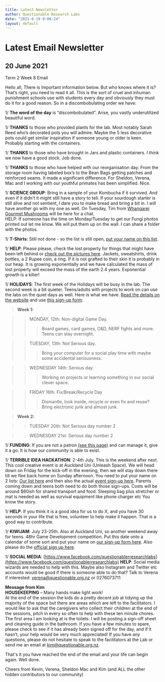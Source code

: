 ```yaml
---
title: Latest Newsletter
author: Questionable Research Labs
date: "2021-6-19 8:06:24"
layout: default
---
```

# Latest Email Newsletter

## **20 June 2021**


Term 2 Week 8 Email

Hello all,
There is Important information below. But who knows where it is? That’s right, you need to read it all. This is the sort of cruel and inhuman punishment schools use with students every day and obviously they must do it for a good reason.
So in a discombobulating order we have:

1/ **The word of the day** is “discombobulated”. Arise, you vastly underutilized beautiful word.


1/ **THANKS** to those who provided plants for the lab. Most notably Sarah Reed who’s decorated pots you will admire. Maybe the 5 less decorative pots could get similar inspiration if someone young or older is keen. Probably starting with the containers.


1/ **THANKS** to those who have brought in Jars and plastic containers. I think we now have a good stock. Job done.


1/ **THANKS** to those who have helped with our reorganisation day. From the storage room having labeled box’s to the Bean Bags getting patches and reinforced seams. It made a significant difference. For Sheldon, Verena, Mac and I working with our youthful primates has been simplified. Nice.


1/ **SCIENCE GROUP**: Bring in a sample of your Kombucha if it survived. And even if it didn't it might still have a story to tell. If your sourdough starter is still alive and not sentient, I dare you to make bread and bring a bit in. I will have another go with my one as well. On Tuesday, Tim from [Whangarei Gourmet Mushrooms](https://www.mushroomgourmet.co.nz/) will be here for a chat.  
HELP: If someone has the time on Monday/Tuesday to get our Fungi photos printed out let me know. We will put them up on the wall. I can share a folder with the photos.


1/ **T-Shirts**:  Still not done - so the list is still open, [put your name on this list](https://drive.google.com/drive/folders/1y9H_YkerXTbWqJQPqXhJXSzIAgzKvRDx?usp=sharing).


1/ **HELP**: Please please, check the lost property for things that might have been left behind or [check out the pictures here](https://drive.google.com/drive/folders/1y9H_YkerXTbWqJQPqXhJXSzIAgzKvRDx?usp=sharing). Jackets, sweatshirts, drink bottles, a 2 Rupee coin, a ring. If it is not grafted to their skin it is probably in our heap. It is growing exponentially and we have calculated the mass of lost property will exceed the mass of the earth 2.4 years. Exponential growth is a killer! 


1/ **HOLIDAYS**: The first week of the Holidays will be busy in the lab. The second week is a bit quieter. Teens/adults with projects to work on can use the labs on the quiet days as well. Here is what we have. [Read the details on the website](https://questionable.org.nz/notices/holiday-program/) and use [this sign-up form](https://forms.gle/ezSTyrJ6b6nkGASg9):

> **Week 1:**

>> MONDAY, 12th: Non-digital Game Day. 
>>> Board games, card games, D&D, NERF fights and more.
>>>	Teens can stay overnight.

>> TUESDAY, 13th: Not Serious day. 
>>>	Bring your computer for a social play time with maybe some accidental seriousness.

>> WEDNESDAY 14th: Serious day.
>>>	Working on projects or learning something in our social clever space.

>> FRIDAY 16th: Fix/Break/Recycle Day
>>>	Dismantle, look inside, recycle or even fix and reuse? Bring electronic junk and almost junk. 

> **Week 2:**

>> TUESDAY 20th:  Not Serious day number 2

>> WEDNESDAY 21st:  Serious day number 2


1/ **FUNDING**: If you are not a patron [(see this page)](https://questionable.org.nz/info/membership/) and can manage it, give it a go. It is how our community is able to exist.


1/ **TERRIBLE IDEA HACKATHON**: 2-4th July. This is the weekend after next. This cool creative event is at Auckland Uni (Unleash Space). We will head down on Friday for the kick-off in the evening, then we will stay down there till we flee back home on Sunday afternoon. You need to put your name on 2 lists: [Our list here](https://forms.gle/gMeVdidvgZxkGh327) and then also the actual [event sign-up here](https://terriblehack.nz/). Parents coming down and teens both need to do both those sign-ups. Costs will be around $60ish for shared transport and food. Sleeping bag plus stretcher or mat is needed as well as survival equipment like phone charger etc You know the story.


1/ **HELP**: If you think it is a good idea for us to do X, and you have 30 seconds in your life that is free, volunteer to help make it happen. That is a good way to contribute.


1/ **KIWIJAM**: July 23-25th. Also at Auckland Uni, so another weekend away for teens. 48hr Game Development competition. Put this date onto a calendar of some sort and put your name on [our sign-up form here](https://forms.gle/88qgNRMDfeXmMX1X7). Also please do the [official sign up here](https://kiwijam.org/). 


1/ **SOCIAL MEDIA**: [https://www.facebook.com/questionablerresearchlabs](https://www.facebook.com/questionablerresearchlabs)
	**HELP**: Social media wizards are needed to help with this. Maybe also Instagram and Twitter etc accounts would be good if there is someone able to do that? Talk to Verena if interested: [verena@questionable.org.nz](mailto:verena@questionable.org.nz) or 0276073711



**Message from Kim**<br />
**HOUSEKEEPING** – Many hands make light work!  
At the end of the session the kids do a pretty decent job at tidying up the majority of the space but there are areas which are left to the facilitators.  I would like to ask that the caregivers who collect their children at the end of the sessions, pitch in every so often to help with these ten minute chores. The first area I am looking at is the toilets. I will be posting a sign-off sheet and cleaning guide in the bathroom. If you have a few minutes to spare, please check to see if it has already been signed off for the day, and if it hasn’t, your help would be very much appreciated!
If you have any questions, please do not hesitate to speak to the facilitators at the Lab or send me an email at [kim@questionable.org.nz](mailto:kim@questionable.org.nz).




That's it you have reached the end of the email and your life can begin again. Well done.

Cheers from
Kevin, Verena, Sheldon Mac and Kim (and ALL the other hidden contributors to our community)




